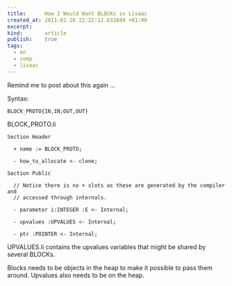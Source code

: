```yaml
--- 
title:      How I Would Want BLOCKs in Lisaac
created_at: 2011-01-26 22:22:12.631849 +01:00
excerpt:
kind:       article
publish:    true
tags:
  - en
  - comp
  - lisaac
--- 
```


Remind me to post about this again ...

Syntax:

    BLOCK_PROTO{IN,IN;OUT,OUT}

BLOCK_PROTO.li

    Section Header

      + name := BLOCK_PROTO;

      - how_to_allocate <- clone;

    Section Public

      // Notice there is no + slots as these are generated by the compiler and
      // accessed through internals.

      - parameter i:INTEGER :E <- Internal;

      - upvalues :UPVALUES <- Internal;

      - ptr :POINTER <- Internal;

UPVALUES.li contains the upvalues variables that might be shared by several
BLOCKs.

Blocks needs to be objects in the heap to make it possible to pass them around.
Upvalues also needs to be on the heap.

